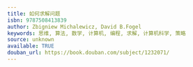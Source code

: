 ```yaml
---
title: 如何求解问题
isbn: 9787508413839
author: Zbigniew Michalewicz, David B.Fogel
keywords: 思维, 算法, 数学, 计算机, 编程, 求解, 计算机科学, 策略
source: unknown
available: TRUE
douban_url: https://book.douban.com/subject/1232071/
---
```

